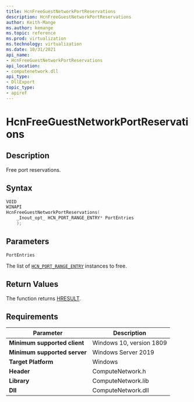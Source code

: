 ```yaml
---
title: HcnFreeGuestNetworkPortReservations
description: HcnFreeGuestNetworkPortReservations
author: Keith-Mange
ms.author: kemange
ms.topic: reference
ms.prod: virtualization
ms.technology: virtualization
ms.date: 10/31/2021
api_name:
- HcnFreeGuestNetworkPortReservations
api_location:
- computenetwork.dll
api_type:
- DllExport
topic_type:
- apiref
---
```

# HcnFreeGuestNetworkPortReservations

## Description

Free port reservations.

## Syntax

```cpp
VOID
WINAPI
HcnFreeGuestNetworkPortReservations(
    _Inout_opt_ HCN_PORT_RANGE_ENTRY* PortEntries
    );
```

## Parameters

`PortEntries`

The list of [`HCN_PORT_RANGE_ENTRY`](./HCN_PORT_RANGE_ENTRY.md) instances to free.

## Return Values

The function returns [HRESULT](./HCNHResult.md).

## Requirements

|Parameter|Description|
|---|---|
| **Minimum supported client** | Windows 10, version 1809 |
| **Minimum supported server** | Windows Server 2019 |
| **Target Platform** | Windows |
| **Header** | ComputeNetwork.h |
| **Library** | ComputeNetwork.lib |
| **Dll** | ComputeNetwork.dll |


